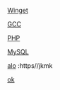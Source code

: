 [Winget](https://aka.ms/getwinget)

[GCC](https://github.com/mmozeiko/build-gcc-mingw/releases)

[PHP](https://windows.php.net/download)

[MySQL](https://dev.mysql.com)

[alo]() :https//jkmk

[ok](https://github.com/VTUY23/test/edit/main/README.md)
<!--
GCC: {for /f tokens^=^6^ delims^=^" %f in ('curl -s -L https://github.com/mmozeiko/build-gcc-mingw/releases/latest ^| find "expanded_"') do for /f tokens^=^2^ delims^=^" %a in ('curl -s -L %f ^| find "href" ^| find /v "tag"') do echo https://github.com%a>>vutheuy}
PHP: {for /f tokens^=3^ delims^=^"^# %f in ('curl -s -L https://www.php.net/downloads.php ^| find /i "changelog" ^| findstr /n "^" ^| findstr "^1:"') do for /f tokens^=2^ delims^=^" %a in ('curl -s -L https://windows.php.net/download ^| find "%f" ^| findstr /i win ^| findstr /v pack') do echo https://windows.php.net%a>>vutheuy}
MySQL: {for /f tokens^=4^ delims^=^=^& %f in ('curl -s -L https://dev.mysql.com/downloads/mysql/ ^| find "file="') do echo https://dev.mysql.com/get/%f>>vutheuy} 
ok:{hello}
-->

[ok]:https://en.opensuse.org/openSUSE:Libzypp_satsolver

